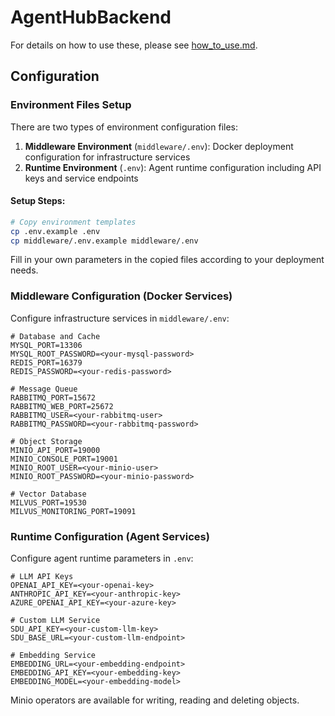 # AgentHubBackend

For details on how to use these, please see [how_to_use.md](./how_to_use.md).

## Configuration

### Environment Files Setup

There are two types of environment configuration files:

1. **Middleware Environment** (`middleware/.env`): Docker deployment configuration for infrastructure services
2. **Runtime Environment** (`.env`): Agent runtime configuration including API keys and service endpoints

#### Setup Steps:

```bash
# Copy environment templates
cp .env.example .env
cp middleware/.env.example middleware/.env
```

Fill in your own parameters in the copied files according to your deployment needs.

### Middleware Configuration (Docker Services)

Configure infrastructure services in `middleware/.env`:

```
# Database and Cache
MYSQL_PORT=13306
MYSQL_ROOT_PASSWORD=<your-mysql-password>
REDIS_PORT=16379
REDIS_PASSWORD=<your-redis-password>

# Message Queue
RABBITMQ_PORT=15672
RABBITMQ_WEB_PORT=25672
RABBITMQ_USER=<your-rabbitmq-user>
RABBITMQ_PASSWORD=<your-rabbitmq-password>

# Object Storage
MINIO_API_PORT=19000
MINIO_CONSOLE_PORT=19001
MINIO_ROOT_USER=<your-minio-user>
MINIO_ROOT_PASSWORD=<your-minio-password>

# Vector Database
MILVUS_PORT=19530
MILVUS_MONITORING_PORT=19091
```

### Runtime Configuration (Agent Services)

Configure agent runtime parameters in `.env`:

```
# LLM API Keys
OPENAI_API_KEY=<your-openai-key>
ANTHROPIC_API_KEY=<your-anthropic-key>
AZURE_OPENAI_API_KEY=<your-azure-key>

# Custom LLM Service
SDU_API_KEY=<your-custom-llm-key>
SDU_BASE_URL=<your-custom-llm-endpoint>

# Embedding Service
EMBEDDING_URL=<your-embedding-endpoint>
EMBEDDING_API_KEY=<your-embedding-key>
EMBEDDING_MODEL=<your-embedding-model>
```

Minio operators are available for writing, reading and deleting objects.